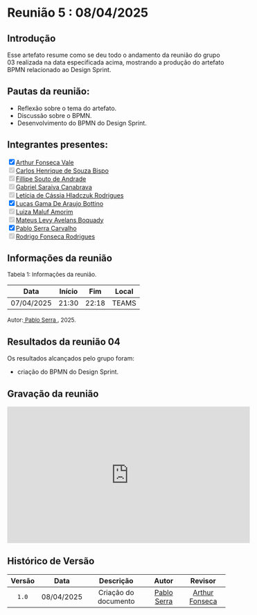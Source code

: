 # Reunião 5 : 08/04/2025

## Introdução

Esse artefato resume como se deu todo o andamento da reunião do grupo 03 realizada na data especificada acima, mostrando a produção do artefato BPMN relacionado ao Design Sprint.

## Pautas da reunião:
- Reflexão sobre o tema do artefato.
- Discussão sobre o BPMN.
- Desenvolvimento do BPMN do Design Sprint.

## Integrantes presentes:

<label><input type="checkbox" checked abled>[Arthur Fonseca Vale](https://github.com/arthurfonsecaa)</label><br>
<label><input type="checkbox" checked disabled>[Carlos Henrique de Souza Bispo](https://github.com/carlinn1)</label><br>
<label><input type="checkbox" checked disabled>[Fillipe Souto de Andrade](https://github.com/fillipeb50)</label><br>
<label><input type="checkbox" checked disabled>[Gabriel Saraiva Canabrava](https://github.com/gabrielsarcan)</label><br>
<label><input type="checkbox" checked disabled>[Letícia de Cássia Hladczuk Rodrigues](https://github.com/HladczukLe)</label><br>
<label><input type="checkbox" checked abled>[Lucas Gama De Araujo Bottino](https://github.com/bottinolucas)</label><br>
<label><input type="checkbox" checked disabled>[Luiza Maluf Amorim](https://github.com/LuizaMaluf)</label><br>
<label><input type="checkbox" checked disabled>[Mateus Levy Avelans Boquady](https://github.com/mateus9levy)</label><br>
<label><input type="checkbox" checked abled>[Pablo Serra Carvalho](https://github.com/Pabloserrapxx)</label><br>
<label><input type="checkbox" checked disabled>[Rodrigo Fonseca Rodrigues](https://github.com/rodfon3301)</label><br>

## Informações da reunião

<font size="2" >

<p > Tabela 1: Informações da reunião. </p>

</font>

|    Data    | Início |  Fim  | Local |
| :--------: | :----: | :---: | :---: |
| 07/04/2025 | 21:30  | 22:18 | TEAMS |

<font size="2" >

<p>Autor:<a href= "https://github.com/Pabloserrapxx"> Pablo Serra </a>, 2025.</p>

</font>

## Resultados da reunião 04

Os resultados alcançados pelo grupo foram:

- criação do BPMN do Design Sprint.


## Gravação da reunião

<iframe width="560" height="315" src="https://youtu.be/Ro1UBodqmgA" title="YouTube video player" frameborder="0" allow="accelerometer; autoplay; clipboard-write; encrypted-media; gyroscope; picture-in-picture; web-share" referrerpolicy="strict-origin-when-cross-origin" allowfullscreen></iframe>



## Histórico de Versão

| Versão |    Data    |      Descrição       |                      Autor                       |    Revisor     |
| :----: | :--------: | :------------------: | :----------------------------------------------: | :------------: |
| `1.0`  | 08/04/2025 | Criação do documento | [Pablo Serra](https://github.com/Pabloserrapxx) | [Arthur Fonseca](https://github.com/arthurfonsecaa) |
